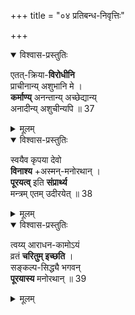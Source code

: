 +++
title = "०४ प्रतिबन्ध-निवृत्तिः"

+++
<details open><summary>विश्वास-प्रस्तुतिः</summary>

एतत्-क्रिया-**विरोधीनि**  
प्राचीनान्य् अशुभानि मे ।  
**कर्माण्य्** अनन्तान्य् अच्छेद्यान्य्  
अनादीन्य् अशुचीन्यपि ॥ 37
</details>

<details><summary>मूलम्</summary>

एतत्क्रियाविरोधीनि प्राचीनान्यशुभानि मे ।  
कर्माण्यनन्तान्यच्छेद्यान्यनादीन्यशुचीन्यपि ॥ 37
</details>


<details open><summary>विश्वास-प्रस्तुतिः</summary>

स्वयैव कृपया देवो  
**विनाश्य** +अस्मन्-मनोरथान् ।  
**पूरयत्व्** इति **संप्रार्थ्य**  
मन्त्रम् एतम् उदीरयेत् ॥ 38
</details>

<details><summary>मूलम्</summary>

स्वयैव कृपया देवो विनाश्यास्मन्मनोरथान् ।  
पूरयत्विति संप्रार्थ्य मन्त्रमेतमुदीरयेत् ॥ 38
</details>


<details open><summary>विश्वास-प्रस्तुतिः</summary>

त्वय्य् आराधन-कामोऽयं  
व्रतं **चरितुम् इच्छति** ।  
सङ्कल्प-सिद्ध्यै भगवन्  
**पूरयास्य** मनोरथान् ॥ 39
</details>

<details><summary>मूलम्</summary>

त्वय्याराधनकामोऽयं व्रतं चरितुमिच्छति ।  
सङ्कल्पसिद्ध्यै भगवन् पूरयास्य मनोरथान् ॥ 39
</details>
